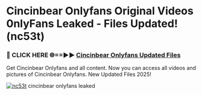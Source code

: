 # Cincinbear Onlyfans Original Videos 0nlyFans Leaked - Files Updated! (nc53t)

<h3>🔴 CLICK HERE 🌐==►► <a href="https://tinyurl.com/2wckxsce" rel="nofollow">Cincinbear Onlyfans Updated Files</a></h3>

Get Cincinbear Onlyfans and all content. Now you can access all videos and pictures of Cincinbear Onlyfans. New Updated Files 2025!

[![nc53t](https://i.imgur.com/AFduVYN.gif)](https://tinyurl.com/2wckxsce)
cincinbear onlyfans leaked